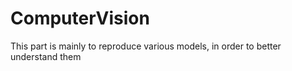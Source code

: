 # ComputerVision
This part is mainly to reproduce various models, in order to better understand them
